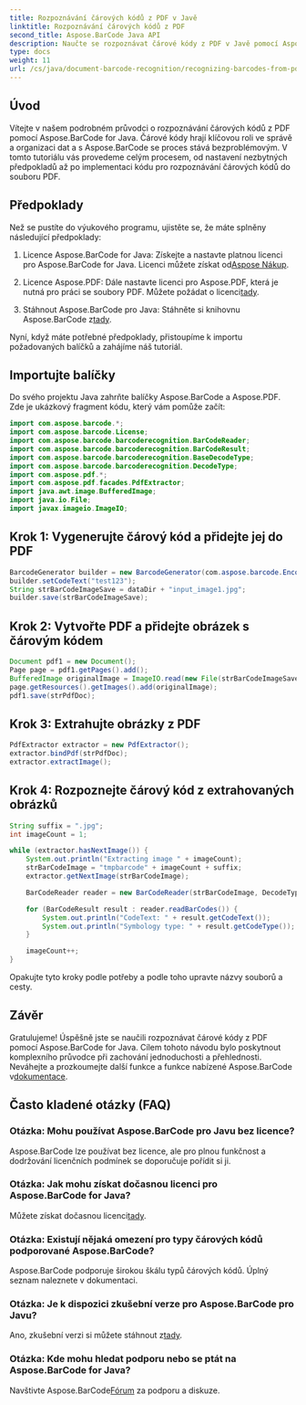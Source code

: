 ```yaml
---
title: Rozpoznávání čárových kódů z PDF v Javě
linktitle: Rozpoznávání čárových kódů z PDF
second_title: Aspose.BarCode Java API
description: Naučte se rozpoznávat čárové kódy z PDF v Javě pomocí Aspose.BarCode. Podrobný průvodce s příklady kódu. Zvyšte efektivitu správy dat!
type: docs
weight: 11
url: /cs/java/document-barcode-recognition/recognizing-barcodes-from-pdf/
---
```


## Úvod

Vítejte v našem podrobném průvodci o rozpoznávání čárových kódů z PDF pomocí Aspose.BarCode for Java. Čárové kódy hrají klíčovou roli ve správě a organizaci dat a s Aspose.BarCode se proces stává bezproblémovým. V tomto tutoriálu vás provedeme celým procesem, od nastavení nezbytných předpokladů až po implementaci kódu pro rozpoznávání čárových kódů do souboru PDF.

## Předpoklady

Než se pustíte do výukového programu, ujistěte se, že máte splněny následující předpoklady:

1.  Licence Aspose.BarCode for Java: Získejte a nastavte platnou licenci pro Aspose.BarCode for Java. Licenci můžete získat od[Aspose Nákup](https://purchase.aspose.com/buy).

2.  Licence Aspose.PDF: Dále nastavte licenci pro Aspose.PDF, která je nutná pro práci se soubory PDF. Můžete požádat o licenci[tady](https://purchase.aspose.com/temporary-license/).

3.  Stáhnout Aspose.BarCode pro Java: Stáhněte si knihovnu Aspose.BarCode z[tady](https://releases.aspose.com/barcode/java/).

Nyní, když máte potřebné předpoklady, přistoupíme k importu požadovaných balíčků a zahájíme náš tutoriál.

## Importujte balíčky

Do svého projektu Java zahrňte balíčky Aspose.BarCode a Aspose.PDF. Zde je ukázkový fragment kódu, který vám pomůže začít:

```java
import com.aspose.barcode.*;
import com.aspose.barcode.License;
import com.aspose.barcode.barcoderecognition.BarCodeReader;
import com.aspose.barcode.barcoderecognition.BarCodeResult;
import com.aspose.barcode.barcoderecognition.BaseDecodeType;
import com.aspose.barcode.barcoderecognition.DecodeType;
import com.aspose.pdf.*;
import com.aspose.pdf.facades.PdfExtractor;
import java.awt.image.BufferedImage;
import java.io.File;
import javax.imageio.ImageIO;
```

## Krok 1: Vygenerujte čárový kód a přidejte jej do PDF

```java
BarcodeGenerator builder = new BarcodeGenerator(com.aspose.barcode.EncodeTypes.CODE_39_STANDARD);
builder.setCodeText("test123");
String strBarCodeImageSave = dataDir + "input_image1.jpg";
builder.save(strBarCodeImageSave);
```

## Krok 2: Vytvořte PDF a přidejte obrázek s čárovým kódem

```java
Document pdf1 = new Document();
Page page = pdf1.getPages().add();
BufferedImage originalImage = ImageIO.read(new File(strBarCodeImageSave));
page.getResources().getImages().add(originalImage);
pdf1.save(strPdfDoc);
```

## Krok 3: Extrahujte obrázky z PDF

```java
PdfExtractor extractor = new PdfExtractor();
extractor.bindPdf(strPdfDoc);
extractor.extractImage();
```

## Krok 4: Rozpoznejte čárový kód z extrahovaných obrázků

```java
String suffix = ".jpg";
int imageCount = 1;

while (extractor.hasNextImage()) {
    System.out.println("Extracting image " + imageCount);
    strBarCodeImage = "tmpbarcode" + imageCount + suffix;
    extractor.getNextImage(strBarCodeImage);

    BarCodeReader reader = new BarCodeReader(strBarCodeImage, DecodeType.CODE_39_EXTENDED);

    for (BarCodeResult result : reader.readBarCodes()) {
        System.out.println("CodeText: " + result.getCodeText());
        System.out.println("Symbology type: " + result.getCodeType());
    }

    imageCount++;
}
```

Opakujte tyto kroky podle potřeby a podle toho upravte názvy souborů a cesty.

## Závěr

 Gratulujeme! Úspěšně jste se naučili rozpoznávat čárové kódy z PDF pomocí Aspose.BarCode for Java. Cílem tohoto návodu bylo poskytnout komplexního průvodce při zachování jednoduchosti a přehlednosti. Neváhejte a prozkoumejte další funkce a funkce nabízené Aspose.BarCode v[dokumentace](https://reference.aspose.com/barcode/java/).

## Často kladené otázky (FAQ)

### Otázka: Mohu používat Aspose.BarCode pro Javu bez licence?
Aspose.BarCode lze používat bez licence, ale pro plnou funkčnost a dodržování licenčních podmínek se doporučuje pořídit si ji.

### Otázka: Jak mohu získat dočasnou licenci pro Aspose.BarCode for Java?
 Můžete získat dočasnou licenci[tady](https://purchase.aspose.com/temporary-license/).

### Otázka: Existují nějaká omezení pro typy čárových kódů podporované Aspose.BarCode?
Aspose.BarCode podporuje širokou škálu typů čárových kódů. Úplný seznam naleznete v dokumentaci.

### Otázka: Je k dispozici zkušební verze pro Aspose.BarCode pro Javu?
 Ano, zkušební verzi si můžete stáhnout z[tady](https://releases.aspose.com/).

### Otázka: Kde mohu hledat podporu nebo se ptát na Aspose.BarCode for Java?
 Navštivte Aspose.BarCode[Fórum](https://forum.aspose.com/c/barcode/13) za podporu a diskuze.
